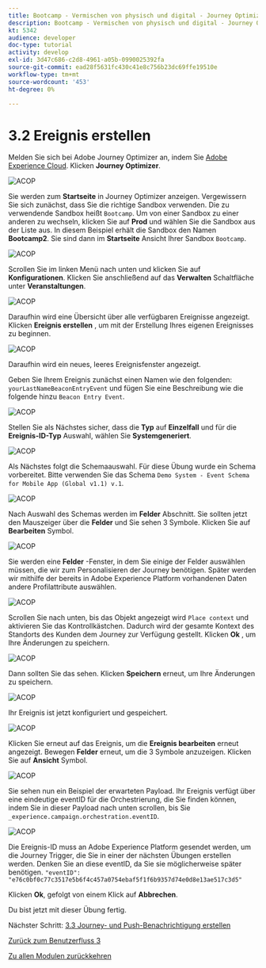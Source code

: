 ```yaml
---
title: Bootcamp - Vermischen von physisch und digital - Journey Optimizer Erstellen Sie Ihre Veranstaltung
description: Bootcamp - Vermischen von physisch und digital - Journey Optimizer Erstellen Sie Ihre Veranstaltung
kt: 5342
audience: developer
doc-type: tutorial
activity: develop
exl-id: 3d47c686-c2d8-4961-a05b-0990025392fa
source-git-commit: ead28f5631fc430c41e8c756b23dc69ffe19510e
workflow-type: tm+mt
source-wordcount: '453'
ht-degree: 0%

---
```


# 3.2 Ereignis erstellen

Melden Sie sich bei Adobe Journey Optimizer an, indem Sie [Adobe Experience Cloud](https://experience.adobe.com). Klicken **Journey Optimizer**.

![ACOP](./images/acophome.png)

Sie werden zum **Startseite**  in Journey Optimizer anzeigen. Vergewissern Sie sich zunächst, dass Sie die richtige Sandbox verwenden. Die zu verwendende Sandbox heißt `Bootcamp`. Um von einer Sandbox zu einer anderen zu wechseln, klicken Sie auf **Prod** und wählen Sie die Sandbox aus der Liste aus. In diesem Beispiel erhält die Sandbox den Namen **Bootcamp2**. Sie sind dann im **Startseite** Ansicht Ihrer Sandbox `Bootcamp`.

![ACOP](./images/acoptriglp.png)

Scrollen Sie im linken Menü nach unten und klicken Sie auf **Konfigurationen**. Klicken Sie anschließend auf das **Verwalten** Schaltfläche unter **Veranstaltungen**.

![ACOP](./images/acopmenu.png)

Daraufhin wird eine Übersicht über alle verfügbaren Ereignisse angezeigt. Klicken **Ereignis erstellen** , um mit der Erstellung Ihres eigenen Ereignisses zu beginnen.

![ACOP](./images/emptyevent.png)

Daraufhin wird ein neues, leeres Ereignisfenster angezeigt.

Geben Sie Ihrem Ereignis zunächst einen Namen wie den folgenden: `yourLastNameBeaconEntryEvent` und fügen Sie eine Beschreibung wie die folgende hinzu `Beacon Entry Event`.

![ACOP](./images/eventdescription.png)

Stellen Sie als Nächstes sicher, dass die **Typ** auf **Einzelfall** und für die **Ereignis-ID-Typ** Auswahl, wählen Sie **Systemgeneriert**.

![ACOP](./images/eventidtype.png)

Als Nächstes folgt die Schemaauswahl. Für diese Übung wurde ein Schema vorbereitet. Bitte verwenden Sie das Schema `Demo System - Event Schema for Mobile App (Global v1.1) v.1`.

![ACOP](./images/eventschema.png)

Nach Auswahl des Schemas werden im **Felder** Abschnitt. Sie sollten jetzt den Mauszeiger über die **Felder** und Sie sehen 3 Symbole. Klicken Sie auf **Bearbeiten** Symbol.

![ACOP](./images/eventpayload.png)

Sie werden eine **Felder** -Fenster, in dem Sie einige der Felder auswählen müssen, die wir zum Personalisieren der Journey benötigen.  Später werden wir mithilfe der bereits in Adobe Experience Platform vorhandenen Daten andere Profilattribute auswählen.

![ACOP](./images/eventfields.png)

Scrollen Sie nach unten, bis das Objekt angezeigt wird `Place context` und aktivieren Sie das Kontrollkästchen. Dadurch wird der gesamte Kontext des Standorts des Kunden dem Journey zur Verfügung gestellt. Klicken **Ok** , um Ihre Änderungen zu speichern.

![ACOP](./images/eventpayloadbr.png)

Dann sollten Sie das sehen. Klicken **Speichern** erneut, um Ihre Änderungen zu speichern.

![ACOP](./images/eventsave.png)

Ihr Ereignis ist jetzt konfiguriert und gespeichert.

![ACOP](./images/eventdone.png)

Klicken Sie erneut auf das Ereignis, um die **Ereignis bearbeiten** erneut angezeigt. Bewegen **Felder** erneut, um die 3 Symbole anzuzeigen. Klicken Sie auf **Ansicht** Symbol.

![ACOP](./images/viewevent.png)

Sie sehen nun ein Beispiel der erwarteten Payload.
Ihr Ereignis verfügt über eine eindeutige eventID für die Orchestrierung, die Sie finden können, indem Sie in dieser Payload nach unten scrollen, bis Sie `_experience.campaign.orchestration.eventID`.

![ACOP](./images/payloadeventID.png)

Die Ereignis-ID muss an Adobe Experience Platform gesendet werden, um die Journey Trigger, die Sie in einer der nächsten Übungen erstellen werden. Denken Sie an diese eventID, da Sie sie möglicherweise später benötigen.
`"eventID": "e76c0bf0c77c3517e5b6f4c457a0754ebaf5f1f6b9357d74e0d8e13ae517c3d5"`

Klicken **Ok**, gefolgt von einem Klick auf **Abbrechen**.

Du bist jetzt mit dieser Übung fertig.

Nächster Schritt: [3.3 Journey- und Push-Benachrichtigung erstellen](./ex3.md)

[Zurück zum Benutzerfluss 3](./uc3.md)

[Zu allen Modulen zurückkehren](../../overview.md)
